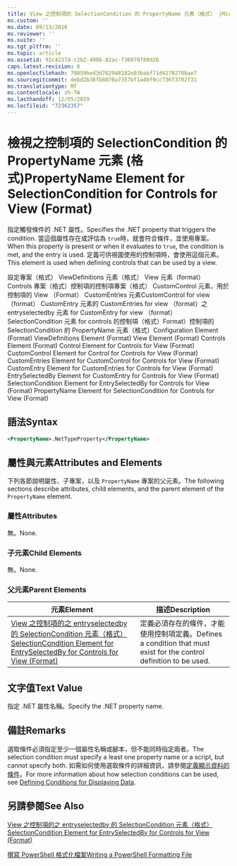 ```yaml
---
title: View 之控制項的 SelectionCondition 的 PropertyName 元素（格式） |Microsoft Docs
ms.custom: ''
ms.date: 09/13/2016
ms.reviewer: ''
ms.suite: ''
ms.tgt_pltfrm: ''
ms.topic: article
ms.assetid: 92c4237d-c2b2-4908-82ac-f36070f89d26
caps.latest.revision: 6
ms.openlocfilehash: 79859bed3d762948182e03babf71d4270278bae7
ms.sourcegitcommit: debd2b38fb8070a7357bf1a4bf9cc736f3702f31
ms.translationtype: MT
ms.contentlocale: zh-TW
ms.lasthandoff: 12/05/2019
ms.locfileid: "72362357"
---
```

# <a name="propertyname-element-for-selectioncondition-for-controls-for-view-format"></a><span data-ttu-id="592c9-102">檢視之控制項的 SelectionCondition 的 PropertyName 元素 (格式)</span><span class="sxs-lookup"><span data-stu-id="592c9-102">PropertyName Element for SelectionCondition for Controls for View (Format)</span></span>

<span data-ttu-id="592c9-103">指定觸發條件的 .NET 屬性。</span><span class="sxs-lookup"><span data-stu-id="592c9-103">Specifies the .NET property that triggers the condition.</span></span> <span data-ttu-id="592c9-104">當這個屬性存在或評估為 `true`時，就會符合條件，並使用專案。</span><span class="sxs-lookup"><span data-stu-id="592c9-104">When this property is present or when it evaluates to `true`, the condition is met, and the entry is used.</span></span> <span data-ttu-id="592c9-105">定義可供視圖使用的控制項時，會使用這個元素。</span><span class="sxs-lookup"><span data-stu-id="592c9-105">This element is used when defining controls that can be used by a view.</span></span>

<span data-ttu-id="592c9-106">設定專案（格式） ViewDefinitions 元素（格式） View 元素（format） Controls 專案（格式）控制項的控制項專案（格式） CustomControl 元素，用於控制項的 View （Format） CustomEntries 元素CustomControl for view （format） CustomEntry 元素的 CustomEntries for view （format）之 entryselectedby 元素 for CustomEntry for view （format） SelectionCondition 元素 for controls 的控制項（格式）Format）控制項的 SelectionCondition 的 PropertyName 元素（格式）</span><span class="sxs-lookup"><span data-stu-id="592c9-106">Configuration Element (Format) ViewDefinitions Element (Format) View Element (Format) Controls Element (Format) Control Element for Controls for View (Format) CustomControl Element for Control for Controls for View (Format) CustomEntries Element for CustomControl for Controls for View (Format) CustomEntry Element for CustomEntries for Controls for View (Format) EntrySelectedBy Element for CustomEntry for Controls for View (Format) SelectionCondition Element for EntrySelectedBy for Controls for View (Format) PropertyName Element for SelectionCondition for Controls for View (Format)</span></span>

## <a name="syntax"></a><span data-ttu-id="592c9-107">語法</span><span class="sxs-lookup"><span data-stu-id="592c9-107">Syntax</span></span>

```xml
<PropertyName>.NetTypeProperty</PropertyName>
```

## <a name="attributes-and-elements"></a><span data-ttu-id="592c9-108">屬性與元素</span><span class="sxs-lookup"><span data-stu-id="592c9-108">Attributes and Elements</span></span>

<span data-ttu-id="592c9-109">下列各節說明屬性、子專案，以及 `PropertyName` 專案的父元素。</span><span class="sxs-lookup"><span data-stu-id="592c9-109">The following sections describe attributes, child elements, and the parent element of the `PropertyName` element.</span></span>

### <a name="attributes"></a><span data-ttu-id="592c9-110">屬性</span><span class="sxs-lookup"><span data-stu-id="592c9-110">Attributes</span></span>

<span data-ttu-id="592c9-111">無。</span><span class="sxs-lookup"><span data-stu-id="592c9-111">None.</span></span>

### <a name="child-elements"></a><span data-ttu-id="592c9-112">子元素</span><span class="sxs-lookup"><span data-stu-id="592c9-112">Child Elements</span></span>

<span data-ttu-id="592c9-113">無。</span><span class="sxs-lookup"><span data-stu-id="592c9-113">None.</span></span>

### <a name="parent-elements"></a><span data-ttu-id="592c9-114">父元素</span><span class="sxs-lookup"><span data-stu-id="592c9-114">Parent Elements</span></span>

|<span data-ttu-id="592c9-115">元素</span><span class="sxs-lookup"><span data-stu-id="592c9-115">Element</span></span>|<span data-ttu-id="592c9-116">描述</span><span class="sxs-lookup"><span data-stu-id="592c9-116">Description</span></span>|
|-------------|-----------------|
|[<span data-ttu-id="592c9-117">View 之控制項的之 entryselectedby 的 SelectionCondition 元素（格式）</span><span class="sxs-lookup"><span data-stu-id="592c9-117">SelectionCondition Element for EntrySelectedBy for Controls for View (Format)</span></span>](./selectioncondition-element-for-entryselectedby-for-controls-for-view-format.md)|<span data-ttu-id="592c9-118">定義必須存在的條件，才能使用控制項定義。</span><span class="sxs-lookup"><span data-stu-id="592c9-118">Defines a condition that must exist for the control definition to be used.</span></span>|

## <a name="text-value"></a><span data-ttu-id="592c9-119">文字值</span><span class="sxs-lookup"><span data-stu-id="592c9-119">Text Value</span></span>

<span data-ttu-id="592c9-120">指定 .NET 屬性名稱。</span><span class="sxs-lookup"><span data-stu-id="592c9-120">Specify the .NET property name.</span></span>

## <a name="remarks"></a><span data-ttu-id="592c9-121">備註</span><span class="sxs-lookup"><span data-stu-id="592c9-121">Remarks</span></span>

<span data-ttu-id="592c9-122">選取條件必須指定至少一個屬性名稱或腳本，但不能同時指定兩者。</span><span class="sxs-lookup"><span data-stu-id="592c9-122">The selection condition must specify a least one property name or a script, but cannot specify both.</span></span> <span data-ttu-id="592c9-123">如需如何使用選取條件的詳細資訊，請參閱[定義顯示資料的條件](./defining-conditions-for-displaying-data.md)。</span><span class="sxs-lookup"><span data-stu-id="592c9-123">For more information about how selection conditions can be used, see [Defining Conditions for Displaying Data](./defining-conditions-for-displaying-data.md).</span></span>

## <a name="see-also"></a><span data-ttu-id="592c9-124">另請參閱</span><span class="sxs-lookup"><span data-stu-id="592c9-124">See Also</span></span>

[<span data-ttu-id="592c9-125">View 之控制項的之 entryselectedby 的 SelectionCondition 元素（格式）</span><span class="sxs-lookup"><span data-stu-id="592c9-125">SelectionCondition Element for EntrySelectedBy for Controls for View (Format)</span></span>](./selectioncondition-element-for-entryselectedby-for-controls-for-view-format.md)

[<span data-ttu-id="592c9-126">撰寫 PowerShell 格式化檔案</span><span class="sxs-lookup"><span data-stu-id="592c9-126">Writing a PowerShell Formatting File</span></span>](./writing-a-powershell-formatting-file.md)
